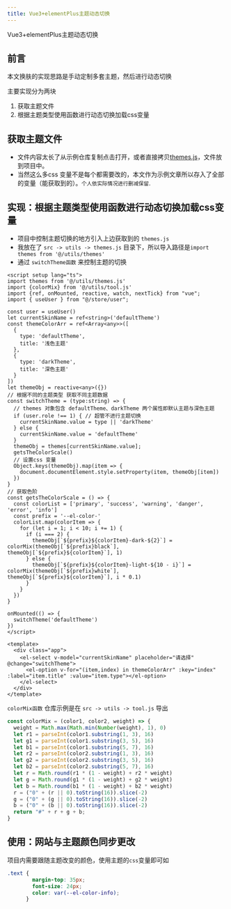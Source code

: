 ```yaml
---
title: Vue3+elementPlus主题动态切换
---
```

Vue3+elementPlus主题动态切换

## 前言
本文换肤的实现思路是手动定制多套主题，然后进行动态切换

主要实现分为两块

1. 获取主题文件
2. 根据主题类型使用函数进行动态切换加载css变量

## 获取主题文件
- 文件内容太长了从示例仓库复制点击打开，或者直接拷贝[themes.js](http://qiniu.wangcaiyuan.cn/ichun/theme.js)，文件放到项目中。
- 当然这么多css 变量不是每个都需要改的，本文作为示例文章所以存入了全部的变量（能获取到的）。`个人依实际情况进行删减保留`.

## 实现：根据主题类型使用函数进行动态切换加载css变量
- 项目中控制主题切换的地方引入上边获取到的 `themes.js`
- 我放在了 `src -> utils -> themes.js` 目录下，所以导入路径是`import themes from '@/utils/themes'`
- 通过 `switchTheme函数` 来控制主题的切换

```vue
<script setup lang="ts">
import themes from '@/utils/themes.js'
import {colorMix} from '@/utils/tool.js'
import {ref, onMounted, reactive, watch, nextTick} from "vue";
import { useUser } from "@/store/user";

const user = useUser()
let currentSkinName = ref<string>('defaultTheme')
const themeColorArr = ref<Array<any>>([
  {
    type: 'defaultTheme',
    title: '浅色主题'
  },
  {
    type: 'darkTheme',
    title: '深色主题'
  }
])
let themeObj = reactive<any>({})
// 根据不同的主题类型 获取不同主题数据
const switchTheme = (type:string) => {
  // themes 对象包含 defaultTheme、darkTheme 两个属性即默认主题与深色主题
  if (user.role !== 1) { // 超管不进行主题切换
    currentSkinName.value = type || 'darkTheme'
  } else {
    currentSkinName.value = 'defaultTheme'
  }
  themeObj = themes[currentSkinName.value];
  getsTheColorScale()
  // 设置css 变量
  Object.keys(themeObj).map(item => {
    document.documentElement.style.setProperty(item, themeObj[item])
  })
}
// 获取色阶
const getsTheColorScale = () => {
  const colorList = ['primary', 'success', 'warning', 'danger', 'error', 'info']
  const prefix = '--el-color-'
  colorList.map(colorItem => {
    for (let i = 1; i < 10; i += 1) {
      if (i === 2) {
        themeObj[`${prefix}${colorItem}-dark-${2}`] = colorMix(themeObj[`${prefix}black`], themeObj[`${prefix}${colorItem}`], 1)
      } else {
        themeObj[`${prefix}${colorItem}-light-${10 - i}`] = colorMix(themeObj[`${prefix}white`], themeObj[`${prefix}${colorItem}`], i * 0.1)
      }
    }
  })
}

onMounted(() => {
  switchTheme('defaultTheme')
})
</script>

<template>
  <div class="app">
    <el-select v-model="currentSkinName" placeholder="请选择" @change="switchTheme">
      <el-option v-for="(item,index) in themeColorArr" :key="index" :label="item.title" :value="item.type"></el-option>
    </el-select>
  </div>
</template>
```
`colorMix函数` 仓库示例是在 `src -> utils -> tool.js` 导出

```ts
const colorMix = (color1, color2, weight) => {
  weight = Math.max(Math.min(Number(weight), 1), 0)
  let r1 = parseInt(color1.substring(1, 3), 16)
  let g1 = parseInt(color1.substring(3, 5), 16)
  let b1 = parseInt(color1.substring(5, 7), 16)
  let r2 = parseInt(color2.substring(1, 3), 16)
  let g2 = parseInt(color2.substring(3, 5), 16)
  let b2 = parseInt(color2.substring(5, 7), 16)
  let r = Math.round(r1 * (1 - weight) + r2 * weight)
  let g = Math.round(g1 * (1 - weight) + g2 * weight)
  let b = Math.round(b1 * (1 - weight) + b2 * weight)
  r = ("0" + (r || 0).toString(16)).slice(-2)
  g = ("0" + (g || 0).toString(16)).slice(-2)
  b = ("0" + (b || 0).toString(16)).slice(-2)
  return "#" + r + g + b;
}
```

## 使用：网站与主题颜色同步更改
项目内需要跟随主题改变的颜色，使用主题的`css`变量即可如
```css
.text {
        margin-top: 35px;
        font-size: 24px;
        color: var(--el-color-info);
      }
```







